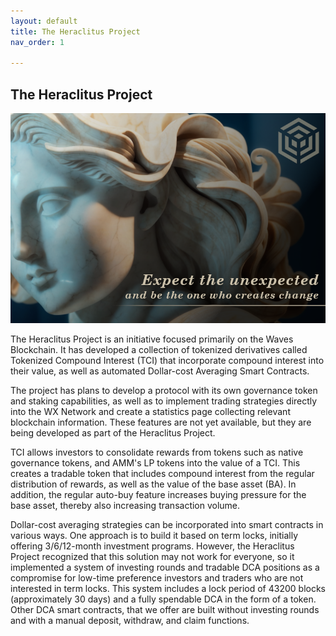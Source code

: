 ```yaml
---
layout: default
title: The Heraclitus Project
nav_order: 1

---
```


## The Heraclitus Project
![title](/images/title.png)

The Heraclitus Project is an initiative focused primarily on the Waves Blockchain. It has developed a collection of tokenized derivatives called Tokenized Compound Interest (TCI) that incorporate compound interest into their value, as well as automated Dollar-cost Averaging Smart Contracts. 

The project has plans to develop a protocol with its own governance token and staking capabilities, as well as to implement trading strategies directly into the WX Network and create a statistics page collecting relevant blockchain information. These features are not yet available, but they are being developed as part of the Heraclitus Project.

TCI allows investors to consolidate rewards from tokens such as native governance tokens, and AMM's LP tokens into the value of a TCI. This creates a tradable token that includes compound interest from the regular distribution of rewards, as well as the value of the base asset (BA). In addition, the regular auto-buy feature increases buying pressure for the base asset, thereby also increasing transaction volume.

Dollar-cost averaging strategies can be incorporated into smart contracts in various ways. One approach is to build it based on term locks, initially offering 3/6/12-month investment programs. However, the Heraclitus Project recognized that this solution may not work for everyone, so it implemented a system of investing rounds and tradable DCA positions as a compromise for low-time preference investors and traders who are not interested in term locks. This system includes a lock period of 43200 blocks (approximately 30 days) and a fully spendable DCA in the form of a token. Other DCA smart contracts, that we offer are built without investing rounds and with a manual deposit, withdraw, and claim functions.
